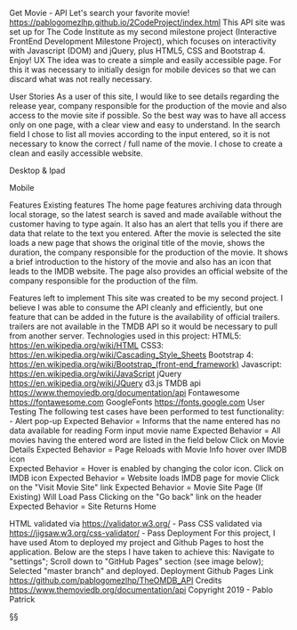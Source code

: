Get Movie - API
Let's search your favorite movie!
https://pablogomezlhp.github.io/2CodeProject/index.html
This API site was set up for The Code Institute as my second milestone project (Interactive FrontEnd Development Milestone Project), which focuses on interactivity with Javascript (DOM) and jQuery, plus HTML5, CSS and Bootstrap 4. Enjoy!
UX
The idea was to create a simple and easily accessible page. For this it was necessary to initially design for mobile devices so that we can discard what was not really necessary.

User Stories
As a user of this site, I would like to see details regarding the release year, company responsible for the production of the movie and also access to the movie site if possible. So the best way was to have all access only on one page, with a clear view and easy to understand. In the search field I chose to list all movies according to the input entered, so it is not necessary to know the correct / full name of the movie. I chose to create a clean and easily accessible website.









Desktop & Ipad





Mobile
  

Features
Existing features
The home page features archiving data through local storage, so the latest search is saved and made available without the customer having to type again. It also has an alert that tells you if there are data that relate to the text you entered.
After the movie is selected the site loads a new page that shows the original title of the movie, shows the duration, the company responsible for the production of the movie. It shows a brief introduction to the history of the movie and also has an icon that leads to the IMDB website.
The page also provides an official website of the company responsible for the production of the film.

Features left to implement
This site was created to be my second project. I believe I was able to consume the API cleanly and efficiently, but one feature that can be added in the future is the availability of official trailers. trailers are not available in the TMDB API so it would be necessary to pull from another server.
Technologies used in this project:
HTML5:
https://en.wikipedia.org/wiki/HTML CSS3:
https://en.wikipedia.org/wiki/Cascading_Style_Sheets Bootstrap 4:
https://en.wikipedia.org/wiki/Bootstrap_(front-end_framework) Javascript:
https://en.wikipedia.org/wiki/JavaScript jQuery
https://en.wikipedia.org/wiki/JQuery d3.js
TMDB api https://www.themoviedb.org/documentation/api
Fontawesome https://fontawesome.com
GoogleFonts https://fonts.google.com
User Testing
The following test cases have been performed to test functionality:
     -	Alert pop-up
Expected Behavior = Informs that the name entered has no data available for reading
Form input movie name 
Expected Behavior = All movies having the entered word are listed in the field below
Click on Movie Details 
Expected Behavior = Page Reloads with Movie Info 
hover over IMDB icon  
Expected Behavior = Hover is enabled by changing the color icon. 
Click on IMDB icon 
Expected Behavior = Website loads IMDB page for movie 
 Click on the "Visit Movie Site" link 
Expected Behavior = Movie Site Page (If Existing) Will Load 
 Pass Clicking on the "Go back" link on the header 
 Expected Behavior = Site Returns Home


HTML validated via https://validator.w3.org/ - Pass CSS validated via https://jigsaw.w3.org/css-validator/ - Pass Deployment
For this project, I have used Atom to deployed my project and Github Pages to host the application.
Below are the steps I have taken to achieve this:
Navigate to "settings"; Scroll down to "GitHub Pages" section (see image below); Selected "master branch" and deployed. Deployment
Github Pages Link
https://github.com/pablogomezlhp/TheOMDB_API
Credits https://www.themoviedb.org/documentation/api
Copyright 2019 - Pablo Patrick

§§

